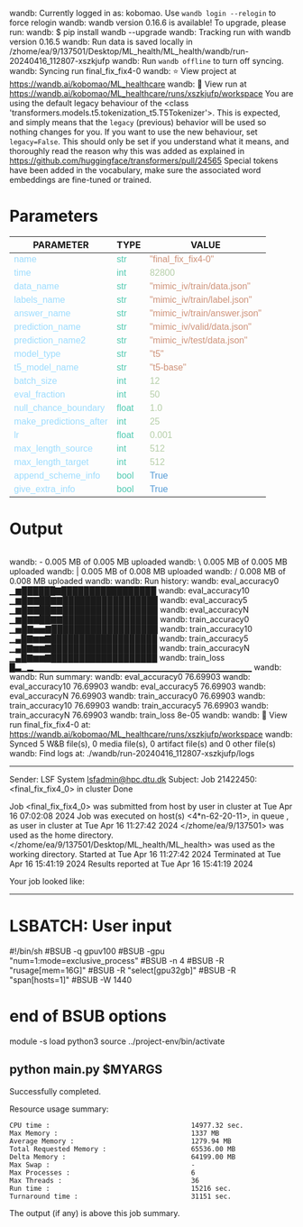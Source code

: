 wandb: Currently logged in as: kobomao. Use `wandb login --relogin` to force relogin
wandb: wandb version 0.16.6 is available!  To upgrade, please run:
wandb:  $ pip install wandb --upgrade
wandb: Tracking run with wandb version 0.16.5
wandb: Run data is saved locally in /zhome/ea/9/137501/Desktop/ML_health/ML_health/wandb/run-20240416_112807-xszkjufp
wandb: Run `wandb offline` to turn off syncing.
wandb: Syncing run final_fix_fix4-0
wandb: ⭐️ View project at https://wandb.ai/kobomao/ML_healthcare
wandb: 🚀 View run at https://wandb.ai/kobomao/ML_healthcare/runs/xszkjufp/workspace
You are using the default legacy behaviour of the <class 'transformers.models.t5.tokenization_t5.T5Tokenizer'>. This is expected, and simply means that the `legacy` (previous) behavior will be used so nothing changes for you. If you want to use the new behaviour, set `legacy=False`. This should only be set if you understand what it means, and thoroughly read the reason why this was added as explained in https://github.com/huggingface/transformers/pull/24565
Special tokens have been added in the vocabulary, make sure the associated word embeddings are fine-tuned or trained.

<style>
c { color: #9cdcfe; font-family: 'Verdana', sans-serif;} /* VARIABLE */
d { color: #4EC9B0; font-family: 'Verdana', sans-serif;} /* CLASS */
e { color: #569cd6; font-family: 'Verdana', sans-serif;} /* BOOL */
f { color: #b5cea8; font-family: 'Verdana', sans-serif;} /* NUMBERS */
j { color: #ce9178; font-family: 'Verdana', sans-serif;} /* STRING */
k { font-family: 'Verdana', sans-serif;} /* SYMBOLS */
</style>

# Parameters

| PARAMETER         | TYPE              | VALUE             |
|-------------------|-------------------|-------------------|
| <c>name</c>       | <d>str</d>        | <j>"final_fix_fix4-0"</j> |
| <c>time</c>       | <d>int</d>        | <f>82800</f>      |
| <c>data_name</c>  | <d>str</d>        | <j>"mimic_iv/train/data.json"</j> |
| <c>labels_name</c>| <d>str</d>        | <j>"mimic_iv/train/label.json"</j> |
| <c>answer_name</c>| <d>str</d>        | <j>"mimic_iv/train/answer.json"</j> |
| <c>prediction_name</c>| <d>str</d>        | <j>"mimic_iv/valid/data.json"</j> |
| <c>prediction_name2</c>| <d>str</d>        | <j>"mimic_iv/test/data.json"</j> |
| <c>model_type</c> | <d>str</d>        | <j>"t5"</j>       |
| <c>t5_model_name</c>| <d>str</d>        | <j>"t5-base"</j>  |
| <c>batch_size</c> | <d>int</d>        | <f>12</f>         |
| <c>eval_fraction</c>| <d>int</d>        | <f>50</f>         |
| <c>null_chance_boundary</c>| <d>float</d>      | <f>1.0</f>        |
| <c>make_predictions_after</c>| <d>int</d>        | <f>25</f>         |
| <c>lr</c>         | <d>float</d>      | <f>0.001</f>      |
| <c>max_length_source</c>| <d>int</d>        | <f>512</f>        |
| <c>max_length_target</c>| <d>int</d>        | <f>512</f>        |
| <c>append_scheme_info</c>| <d>bool</d>       | <e>True</e>       |
| <c>give_extra_info</c>| <d>bool</d>       | <e>True</e>       |

# Output

```
```
wandb: - 0.005 MB of 0.005 MB uploadedwandb: \ 0.005 MB of 0.005 MB uploadedwandb: | 0.005 MB of 0.008 MB uploadedwandb: / 0.008 MB of 0.008 MB uploadedwandb: 
wandb: Run history:
wandb:   eval_accuracy0 ▁▆██████▇█████████████████
wandb:  eval_accuracy10 ▁▆█▇▇██▇▇█████████████████
wandb:   eval_accuracy5 ▁▆█▇▇██▇▇█████████████████
wandb:   eval_accuracyN ▁▆█▇▇██▇▇█████████████████
wandb:  train_accuracy0 ▁▅█▇▅▅▇███████████████████
wandb: train_accuracy10 ▁▄█▇▆▆▇███████████████████
wandb:  train_accuracy5 ▁▄█▇▆▆▇███████████████████
wandb:  train_accuracyN ▁▄█▇▆▆▇███████████████████
wandb:       train_loss █▃▁▂▁▁▁▁▁▁▁▁▁▁▁▁▁▁▁▁▁▁▁▁▁▁▁▁▁▁▁▁▁▁▁▁▁▁▁▁
wandb: 
wandb: Run summary:
wandb:   eval_accuracy0 76.69903
wandb:  eval_accuracy10 76.69903
wandb:   eval_accuracy5 76.69903
wandb:   eval_accuracyN 76.69903
wandb:  train_accuracy0 76.69903
wandb: train_accuracy10 76.69903
wandb:  train_accuracy5 76.69903
wandb:  train_accuracyN 76.69903
wandb:       train_loss 8e-05
wandb: 
wandb: 🚀 View run final_fix_fix4-0 at: https://wandb.ai/kobomao/ML_healthcare/runs/xszkjufp/workspace
wandb: Synced 5 W&B file(s), 0 media file(s), 0 artifact file(s) and 0 other file(s)
wandb: Find logs at: ./wandb/run-20240416_112807-xszkjufp/logs

------------------------------------------------------------
Sender: LSF System <lsfadmin@hpc.dtu.dk>
Subject: Job 21422450: <final_fix_fix4_0> in cluster <dcc> Done

Job <final_fix_fix4_0> was submitted from host <n-62-30-5> by user <s183914> in cluster <dcc> at Tue Apr 16 07:02:08 2024
Job was executed on host(s) <4*n-62-20-11>, in queue <gpuv100>, as user <s183914> in cluster <dcc> at Tue Apr 16 11:27:42 2024
</zhome/ea/9/137501> was used as the home directory.
</zhome/ea/9/137501/Desktop/ML_health/ML_health> was used as the working directory.
Started at Tue Apr 16 11:27:42 2024
Terminated at Tue Apr 16 15:41:19 2024
Results reported at Tue Apr 16 15:41:19 2024

Your job looked like:

------------------------------------------------------------
# LSBATCH: User input
#!/bin/sh
#BSUB -q gpuv100
#BSUB -gpu "num=1:mode=exclusive_process"
#BSUB -n 4
#BSUB -R "rusage[mem=16G]"
#BSUB -R "select[gpu32gb]"
#BSUB -R "span[hosts=1]"
#BSUB -W 1440
# end of BSUB options
module -s load python3
source ../project-env/bin/activate

python main.py $MYARGS
------------------------------------------------------------

Successfully completed.

Resource usage summary:

    CPU time :                                   14977.32 sec.
    Max Memory :                                 1337 MB
    Average Memory :                             1279.94 MB
    Total Requested Memory :                     65536.00 MB
    Delta Memory :                               64199.00 MB
    Max Swap :                                   -
    Max Processes :                              6
    Max Threads :                                36
    Run time :                                   15216 sec.
    Turnaround time :                            31151 sec.

The output (if any) is above this job summary.

